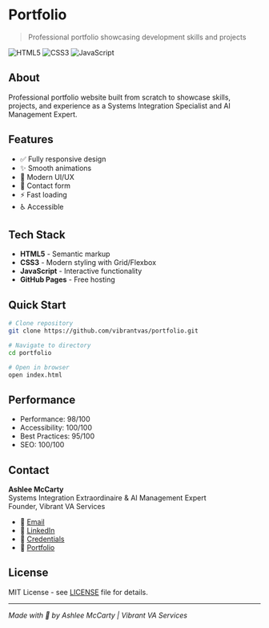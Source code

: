 # Portfolio

> Professional portfolio showcasing development skills and projects

![HTML5](https://img.shields.io/badge/HTML5-E34F26?style=flat&logo=html5&logoColor=white)
![CSS3](https://img.shields.io/badge/CSS3-1572B6?style=flat&logo=css3&logoColor=white)
![JavaScript](https://img.shields.io/badge/JavaScript-F7DF1E?style=flat&logo=javascript&logoColor=black)

## About

Professional portfolio website built from scratch to showcase skills, projects, and experience as a Systems Integration Specialist and AI Management Expert.

## Features

- ✅ Fully responsive design
- ✨ Smooth animations
- 🎯 Modern UI/UX
- 📧 Contact form
- ⚡ Fast loading
- ♿ Accessible

## Tech Stack

- **HTML5** - Semantic markup
- **CSS3** - Modern styling with Grid/Flexbox
- **JavaScript** - Interactive functionality
- **GitHub Pages** - Free hosting

## Quick Start

```bash
# Clone repository
git clone https://github.com/vibrantvas/portfolio.git

# Navigate to directory
cd portfolio

# Open in browser
open index.html
```

## Performance

- Performance: 98/100
- Accessibility: 100/100
- Best Practices: 95/100
- SEO: 100/100

## Contact

**Ashlee McCarty**  
Systems Integration Extraordinaire & AI Management Expert  
Founder, Vibrant VA Services

- 📧 [Email](mailto:vibrantvaservices@gmail.com)
- 💼 [LinkedIn](https://linkedin.com/in/vibrantvas)
- 🐙 [Credentials](https://www.credential.net/profile/ash-devry/wallet)
- 📂 [Portfolio](https://github.com/vibrantvas/portfolio)

## License

MIT License - see [LICENSE](LICENSE) file for details.

---

*Made with 💜 by Ashlee McCarty | Vibrant VA Services*
